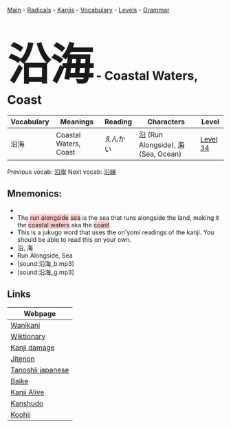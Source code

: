 <style> bigfont {font-size: 100px}</style>
[Main](../README.md) -
[Radicals](../radicals.md) -
[Kanjis](../kanjis.md) -
[Vocabulary](../vocabulary.md) -
[Levels](../levels.md) -
[Grammar](../grammar.md)
# <bigfont> 沿海</bigfont> - Coastal Waters, Coast 

| Vocabulary | Meanings | Reading | Characters | Level |
| --- | --- | --- | --- | --- |
| 沿海 | Coastal Waters, Coast | えんかい |  [沿](../kanjis/沿.md) (Run Alongside), [海](../kanjis/海.md) (Sea, Ocean) | [Level 34](../levels/wk_level34.md) |

Previous vocab: [沿岸](沿岸.md) Next vocab: [沿線](沿線.md) 

## Mnemonics:

* 
* The <span style="background-color:#ffcccb"> run alongside</span> <span style="background-color:#ffcccb"> sea</span> is the sea that runs alongside the land, making it the <span style="background-color:#ffcccb"> coastal waters</span> aka the <span style="background-color:#ffcccb"> coast</span>.
* This is a jukugo word that uses the on'yomi readings of the kanji. You should be able to read this on your own.
* 沿, 海
* Run Alongside, Sea
* [sound:沿海_b.mp3]
* [sound:沿海_g.mp3]


## Links 

| Webpage |
| --- |
| [Wanikani          ](https://www.wanikani.com/kanji/沿海) |
| [Wiktionary        ](https://en.wiktionary.org/wiki/沿海) |
| [Kanji damage      ](http://www.kanjidamage.com/kanji/search?utf8=✓&q=沿海) |
| [Jitenon           ](https://jitenon.com/kanji/沿海) |
| [Tanoshii japanese ](https://www.tanoshiijapanese.com/dictionary/kanji.cfm?k=沿海) |
| [Baike             ](https://baike.baidu.com/item/沿海) |
| [Kanji Alive       ](https://app.kanjialive.com/沿海) |
| [Kanshudo          ](https://www.kanshudo.com/searchmn?q=沿海) |
| [Koohii            ](https://kanji.koohii.com/study/kanji/沿海) |
